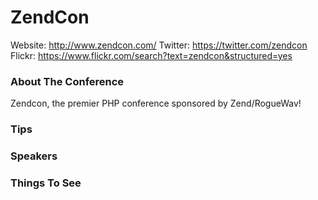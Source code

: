 # ZendCon 

Website: http://www.zendcon.com/ 
Twitter: https://twitter.com/zendcon 
Flickr: https://www.flickr.com/search?text=zendcon&structured=yes


### About The Conference

Zendcon, the premier PHP conference sponsored by Zend/RogueWav!

### Tips



### Speakers


### Things To See


